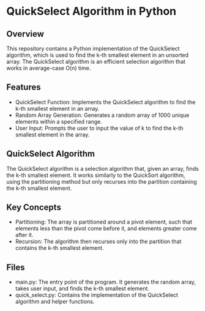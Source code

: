 # QuickSelect Algorithm in Python
## Overview
This repository contains a Python implementation of the QuickSelect algorithm, which is used to find the k-th smallest element in an unsorted array. The QuickSelect algorithm is an efficient selection algorithm that works in average-case O(n) time.

## Features
  -  QuickSelect Function: Implements the QuickSelect algorithm to find the k-th smallest element in an array.
  -  Random Array Generation: Generates a random array of 1000 unique elements within a specified range.
  -  User Input: Prompts the user to input the value of k to find the k-th smallest element in the array.

## QuickSelect Algorithm
The QuickSelect algorithm is a selection algorithm that, given an array, finds the k-th smallest element. It works similarly to the QuickSort algorithm, using the partitioning method but only recurses into the partition containing the k-th smallest element.

## Key Concepts
  -  Partitioning: The array is partitioned around a pivot element, such that elements less than the pivot come before it, and elements greater come after it.
  -  Recursion: The algorithm then recurses only into the partition that contains the k-th smallest element.

## Files
  -  main.py: The entry point of the program. It generates the random array, takes user input, and finds the k-th smallest element.
  -  quick_select.py: Contains the implementation of the QuickSelect algorithm and helper functions.
